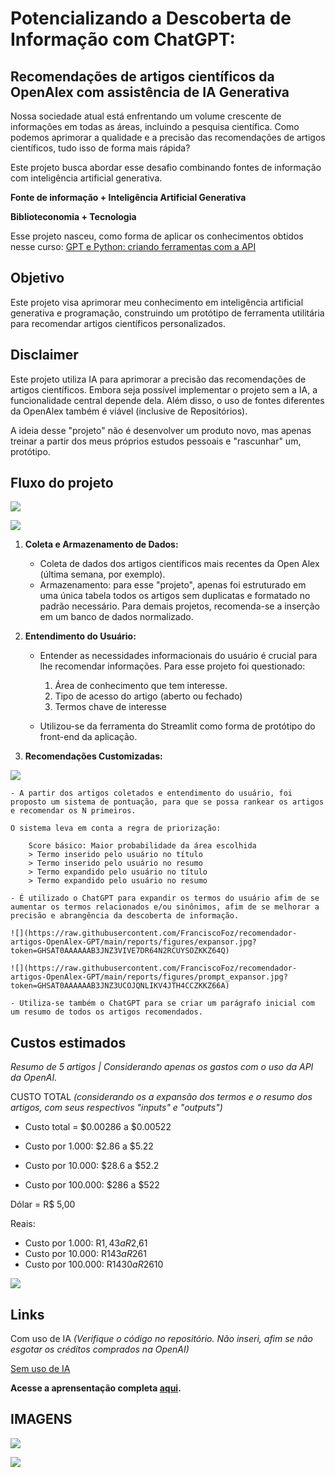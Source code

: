 # Potencializando a Descoberta de Informação com ChatGPT:
## Recomendações de artigos científicos da OpenAlex com assistência de IA Generativa


Nossa sociedade atual está enfrentando um volume crescente de informações em todas as áreas, incluindo a pesquisa científica. Como podemos aprimorar a qualidade e a precisão das recomendações de artigos científicos, tudo isso de forma mais rápida? 

Este projeto busca abordar esse desafio combinando fontes de informação com inteligência artificial generativa.


**Fonte de informação + Inteligência Artificial Generativa**

**Biblioteconomia + Tecnologia**

Esse projeto nasceu, como forma de aplicar os conhecimentos obtidos nesse curso:
[GPT e Python: criando ferramentas com a API](https://www.alura.com.br/curso-online-gpt-python-criando-ferramentas-api)

## Objetivo

Este projeto visa aprimorar meu conhecimento em inteligência artificial generativa e programação, construindo um protótipo de ferramenta utilitária para recomendar artigos científicos personalizados.

## Disclaimer

Este projeto utiliza IA para aprimorar a precisão das recomendações de artigos científicos. Embora seja possível implementar o projeto sem a IA, a funcionalidade central depende dela. Além disso, o uso de fontes diferentes da OpenAlex também é viável (inclusive de Repositórios).

A ideia desse "projeto" não é desenvolver um produto novo, mas apenas treinar a partir dos meus próprios estudos pessoais e "rascunhar" um, protótipo. 

## Fluxo do projeto

![](https://raw.githubusercontent.com/FranciscoFoz/recomendador-artigos-OpenAlex-GPT/main/reports/figures/sistema.jpg?token=GHSAT0AAAAAAB3JNZ3U5USB3S53BDLU47XSZKKZ7DA)

![](https://raw.githubusercontent.com/FranciscoFoz/recomendador-artigos-OpenAlex-GPT/main/reports/figures/sistema_com_GPT.jpg?token=GHSAT0AAAAAAB3JNZ3UHAOYDEJQF3HYV4LGZKKZ7EQ)

1. **Coleta e Armazenamento de Dados:**
    - Coleta de dados dos artigos científicos mais recentes da Open Alex (última semana, por exemplo).
    - Armazenamento: para esse "projeto", apenas foi estruturado em uma única tabela todos os artigos sem duplicatas e formatado no padrão necessário. Para demais projetos, recomenda-se a inserção em um banco de dados normalizado.

2. **Entendimento do Usuário:**
    - Entender as necessidades informacionais do usuário é crucial para lhe recomendar informações. Para esse projeto foi questionado:

        1. Área de conhecimento que tem interesse.
        2. Tipo de acesso do artigo (aberto ou fechado)
        3. Termos chave de interesse

    - Utilizou-se da ferramenta do Streamlit como forma de protótipo do front-end da aplicação.


3. **Recomendações Customizadas:**

![](https://raw.githubusercontent.com/FranciscoFoz/recomendador-artigos-OpenAlex-GPT/main/reports/figures/ranking_pontuacao.jpg?token=GHSAT0AAAAAAB3JNZ3UAT4ZEQXMV5EMFOMUZKKZ7AQ)


    - A partir dos artigos coletados e entendimento do usuário, foi proposto um sistema de pontuação, para que se possa rankear os artigos e recomendar os N primeiros.

    O sistema leva em conta a regra de priorização:

        Score básico: Maior probabilidade da área escolhida 
        > Termo inserido pelo usuário no título
        > Termo inserido pelo usuário no resumo
        > Termo expandido pelo usuário no título
        > Termo expandido pelo usuário no resumo

    - É utilizado o ChatGPT para expandir os termos do usuário afim de se aumentar os termos relacionados e/ou sinônimos, afim de se melhorar a precisão e abrangência da descoberta de informação.

    ![](https://raw.githubusercontent.com/FranciscoFoz/recomendador-artigos-OpenAlex-GPT/main/reports/figures/expansor.jpg?token=GHSAT0AAAAAAB3JNZ3VIVE7DR64N2RCUYSOZKKZ64Q)

    ![](https://raw.githubusercontent.com/FranciscoFoz/recomendador-artigos-OpenAlex-GPT/main/reports/figures/prompt_expansor.jpg?token=GHSAT0AAAAAAB3JNZ3UCOJQNLIKV4JTH4CCZKKZ66A)

    - Utiliza-se também o ChatGPT para se criar um parágrafo inicial com um resumo de todos os artigos recomendados.





## Custos estimados
*Resumo de 5 artigos | Considerando apenas os gastos com o uso da API da OpenAI.*

CUSTO TOTAL 
*(considerando os a expansão dos termos e o resumo dos artigos, com seus respectivos "inputs" e "outputs")*

- Custo total = $0.00286 a $0.00522

- Custo por 1.000: $2.86 a $5.22
- Custo por 10.000: $28.6 a $52.2
- Custo por 100.000: $286 a $522


Dólar = R$ 5,00

Reais:
- Custo por 1.000: R$1,43 a R$2,61
- Custo por 10.000: R$143 a R$261
- Custo por 100.000: R$1430 a R$2610

![](https://raw.githubusercontent.com/FranciscoFoz/recomendador-artigos-OpenAlex-GPT/main/reports/figures/estimativa_total.jpg?token=GHSAT0AAAAAAB3JNZ3VKOOBZKTDEN3IM7HKZKKZ6RA)

## Links

Com uso de IA 
*(Verifique o código no repositório. Não inseri, afim se não esgotar os créditos comprados na OpenAI)*

[Sem uso de IA](https://recomendador-artigos-openalex-gpt.streamlit.app/)

**Acesse a aprensentação completa [aqui](https://github.com/FranciscoFoz/recomendador-artigos-OpenAlex-GPT/blob/main/reports/ChatGPT%20%2B%20OpenAlex.pdf).**

## IMAGENS

![](https://raw.githubusercontent.com/FranciscoFoz/recomendador-artigos-OpenAlex-GPT/main/reports/figures/home_20231030.png?token=GHSAT0AAAAAAB3JNZ3U3CABH2VPGK6DB32KZKKZYVQ)


![](https://raw.githubusercontent.com/FranciscoFoz/recomendador-artigos-OpenAlex-GPT/main/reports/figures/recomendacoes_20231030.png?token=GHSAT0AAAAAAB3JNZ3UQPYCZZQEF7MYFNIGZKKZZJQ)
